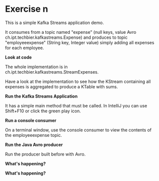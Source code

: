 
# Exercise n

This is a simple Kafka Streams application demo.

It consumes from a topic named "expense" (null keys, value Avro ch.ipt.techbier.kafkastreams.Expense)
and produces to topic "employeeexpense" (String key, Integer value) simply adding all expenses for each employee.

**Look at code**

The whole implementation is in ch.ipt.techbier.kafkastreams.StreamExpenses.

Have a look at the implementation to see how the KStream containing all expenses is aggregated to produce a KTable with sums.

**Run the Kafka Streams Application**

It has a simple main method that must be called.
In IntelliJ you can use Shift+F10 or click the green play icon.

**Run a console consumer**

On a terminal window, use the console consumer to view the contents of the employeeexpense topic.

**Run the Java Avro producer**

Run the producer built before with Avro.

**What's happening?**




**What's happening?**


